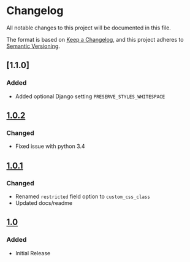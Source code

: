 # Changelog
All notable changes to this project will be documented in this file.

The format is based on [Keep a Changelog](https://keepachangelog.com/en/1.0.0/),
and this project adheres to [Semantic Versioning](https://semver.org/spec/v2.0.0.html).

## [1.1.0]
### Added
- Added optional Django setting `PRESERVE_STYLES_WHITESPACE`

## [1.0.2]
### Changed
- Fixed issue with python 3.4

## [1.0.1]
### Changed
- Renamed `restricted` field option to `custom_css_class`
- Updated docs/readme

## [1.0]
### Added
- Initial Release

[1.0.2]: https://pypi.org/project/django-cleanhtmlfield/1.0.2/
[1.0.1]: https://pypi.org/project/django-cleanhtmlfield/1.0.1/
[1.0]: https://pypi.org/project/django-cleanhtmlfield/1.0/